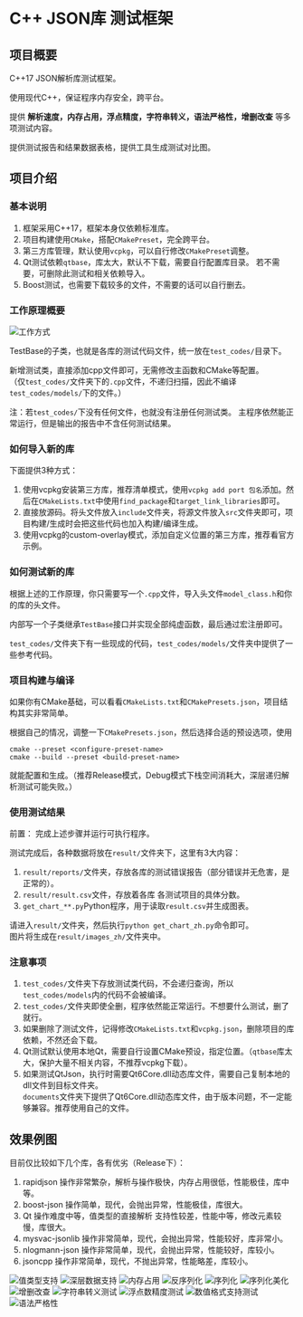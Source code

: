 # C++ JSON库 测试框架

## 项目概要
C++17 JSON解析库测试框架。

使用现代C++，保证程序内存安全，跨平台。

提供 **解析速度，内存占用，浮点精度，字符串转义，语法严格性，增删改查** 等多项测试内容。

提供测试报告和结果数据表格，提供工具生成测试对比图。

## 项目介绍
### 基本说明
1. 框架采用C++17，框架本身仅依赖标准库。
2. 项目构建使用`CMake`，搭配`CMakePreset`，完全跨平台。
3. 第三方库管理，默认使用`vcpkg`，可以自行修改`CMakePreset`调整。
4. Qt测试依赖`qtbase`，库太大，默认不下载，需要自行配置库目录。 若不需要，可删除此测试和相关依赖导入。
5. Boost测试，也需要下载较多的文件，不需要的话可以自行删去。

### 工作原理概要
![工作方式](documents/工作方式.png)

TestBase的子类，也就是各库的测试代码文件，统一放在`test_codes/`目录下。

新增测试类，直接添加cpp文件即可，无需修改主函数和CMake等配置。<br>
（仅`test_codes/`文件夹下的`.cpp`文件，不递归扫描，因此不编译`test_codes/models/`下的文件。）

注：若`test_codes/`下没有任何文件，也就没有注册任何测试类。 主程序依然能正常运行，但是输出的报告中不含任何测试结果。


### 如何导入新的库
下面提供3种方式：
1. 使用vcpkg安装第三方库，推荐清单模式，使用`vcpkg add port 包名`添加。然后在`CMakeLists.txt`中使用`find_package`和`target_link_libraries`即可。
2. 直接放源码。将头文件放入`include`文件夹，将源文件放入`src`文件夹即可，项目构建/生成时会把这些代码也加入构建/编译生成。
3. 使用vcpkg的custom-overlay模式，添加自定义位置的第三方库，推荐看官方示例。


### 如何测试新的库
根据上述的工作原理，你只需要写一个`.cpp`文件，导入头文件`model_class.h`和你的库的头文件。

内部写一个子类继承`TestBase`接口并实现全部纯虚函数，最后通过宏注册即可。

`test_codes/`文件夹下有一些现成的代码，`test_codes/models/`文件夹中提供了一些参考代码。

### 项目构建与编译
如果你有CMake基础，可以看看`CMakeLists.txt`和`CMakePresets.json`，项目结构其实非常简单。

根据自己的情况，调整一下`CMakePresets.json`，然后选择合适的预设选项，使用
```shell
cmake --preset <configure-preset-name>
cmake --build --preset <build-preset-name>
```
就能配置和生成。（推荐Release模式，Debug模式下栈空间消耗大，深层递归解析测试可能失败。）

### 使用测试结果
前置： 完成上述步骤并运行可执行程序。

测试完成后，各种数据将放在`result/`文件夹下，这里有3大内容：
1. `result/reports/`文件夹，存放各库的测试错误报告（部分错误并无危害，是正常的）。
2. `result/result.csv`文件，存放着各库 各测试项目的具体分数。
3. `get_chart_**.py`Python程序，用于读取`result.csv`并生成图表。

请进入`result/`文件夹，然后执行`python get_chart_zh.py`命令即可。<br>
图片将生成在`result/images_zh/`文件夹中。


### 注意事项
1. `test_codes/`文件夹下存放测试类代码，不会递归查询，所以`test_codes/models`内的代码不会被编译。
2. `test_codes/`文件夹即使全删，程序依然能正常运行。不想要什么测试，删了就行。
3. 如果删除了测试文件，记得修改`CMakeLists.txt`和`vcpkg.json`，删除项目的库依赖，不然还会下载。
4. Qt测试默认使用本地Qt，需要自行设置CMake预设，指定位置。（`qtbase`库太大，保护大量不相关内容，不推荐vcpkg下载）。
5. 如果测试QtJson，执行时需要Qt6Core.dll动态库文件，需要自己复制本地的dll文件到目标文件夹。<br>
    `documents`文件夹下提供了Qt6Core.dll动态库文件，由于版本问题，不一定能够兼容。推荐使用自己的文件。

## 效果例图
目前仅比较如下几个库，各有优劣（Release下）：
1. rapidjson 操作非常繁杂，解析与操作极快，内存占用很低，性能极佳，库中等。
2. boost-json 操作简单，现代，会抛出异常，性能极佳，库很大。 
3. Qt 操作难度中等，值类型的直接解析 支持性较差，性能中等，修改元素较慢，库很大。
4. mysvac-jsonlib 操作非常简单，现代，会抛出异常，性能较好，库非常小。 
5. nlogmann-json 操作非常简单，现代，会抛出异常，性能较好，库较小。
6. jsoncpp 操作非常简单，现代，不抛出异常，性能略差，库较小。

![值类型支持](documents/example_images/数值类型支持.png)
![深层数据支持](documents/example_images/深度数据解析测试.png)
![内存占用](documents/example_images/内存占用.png)
![反序列化](documents/example_images/反序列化测试.png)
![序列化](documents/example_images/序列化测试.png)
![序列化美化](documents/example_images/美化序列化测试.png)
![增删改查](documents/example_images/增删改查加权测试.png)
![字符串转义测试](documents/example_images/字符串转义测试.png)
![浮点数精度测试](documents/example_images/浮点数精度测试.png)
![数值格式支持测试](documents/example_images/数值格式支持测试.png)
![语法严格性](documents/example_images/语法严格性测试.png)

